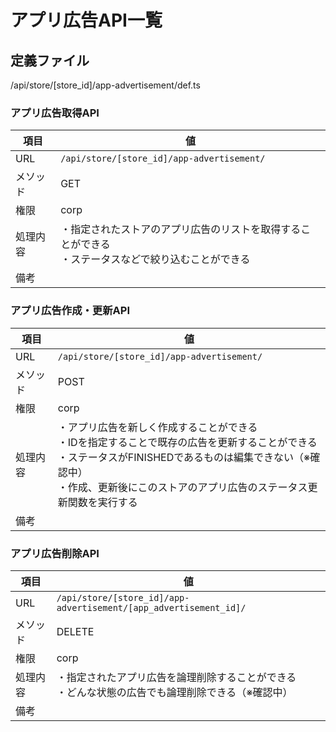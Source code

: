 # アプリ広告API一覧

## 定義ファイル

/api/store/[store_id]/app-advertisement/def.ts

### アプリ広告取得API

| 項目 | 値 |
|-----|-----|
| URL | `/api/store/[store_id]/app-advertisement/` |
| メソッド | GET |
| 権限 | corp |
| 処理内容 | ・指定されたストアのアプリ広告のリストを取得することができる<br>・ステータスなどで絞り込むことができる |
| 備考 | |

### アプリ広告作成・更新API

| 項目 | 値 |
|-----|-----|
| URL | `/api/store/[store_id]/app-advertisement/` |
| メソッド | POST |
| 権限 | corp |
| 処理内容 | ・アプリ広告を新しく作成することができる<br>・IDを指定することで既存の広告を更新することができる<br>・ステータスがFINISHEDであるものは編集できない（※確認中）<br>・作成、更新後にこのストアのアプリ広告のステータス更新関数を実行する |
| 備考 | |

### アプリ広告削除API

| 項目 | 値 |
|-----|-----|
| URL | `/api/store/[store_id]/app-advertisement/[app_advertisement_id]/` |
| メソッド | DELETE |
| 権限 | corp |
| 処理内容 | ・指定されたアプリ広告を論理削除することができる<br>・どんな状態の広告でも論理削除できる（※確認中） |
| 備考 | |
